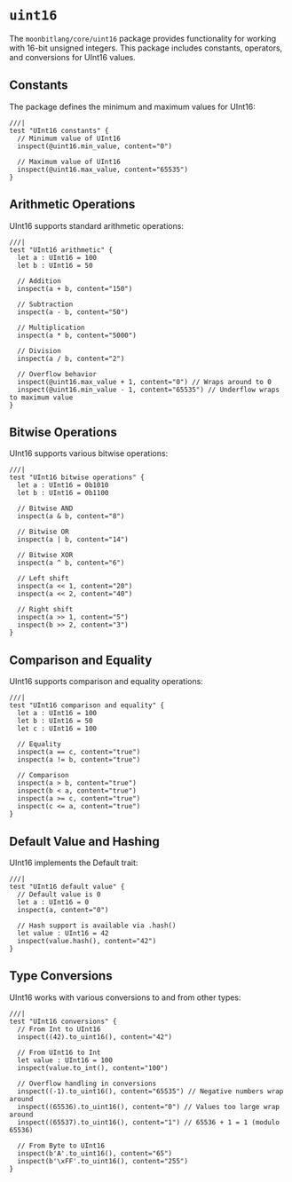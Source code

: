 # `uint16`

The `moonbitlang/core/uint16` package provides functionality for working with 16-bit unsigned integers. This package includes constants, operators, and conversions for UInt16 values.

## Constants

The package defines the minimum and maximum values for UInt16:

```moonbit
///|
test "UInt16 constants" {
  // Minimum value of UInt16
  inspect(@uint16.min_value, content="0")

  // Maximum value of UInt16
  inspect(@uint16.max_value, content="65535")
}
```

## Arithmetic Operations

UInt16 supports standard arithmetic operations:

```moonbit
///|
test "UInt16 arithmetic" {
  let a : UInt16 = 100
  let b : UInt16 = 50

  // Addition
  inspect(a + b, content="150")

  // Subtraction
  inspect(a - b, content="50")

  // Multiplication
  inspect(a * b, content="5000")

  // Division
  inspect(a / b, content="2")

  // Overflow behavior
  inspect(@uint16.max_value + 1, content="0") // Wraps around to 0
  inspect(@uint16.min_value - 1, content="65535") // Underflow wraps to maximum value
}
```

## Bitwise Operations

UInt16 supports various bitwise operations:

```moonbit
///|
test "UInt16 bitwise operations" {
  let a : UInt16 = 0b1010
  let b : UInt16 = 0b1100

  // Bitwise AND
  inspect(a & b, content="8")

  // Bitwise OR
  inspect(a | b, content="14")

  // Bitwise XOR
  inspect(a ^ b, content="6")

  // Left shift
  inspect(a << 1, content="20")
  inspect(a << 2, content="40")

  // Right shift
  inspect(a >> 1, content="5")
  inspect(b >> 2, content="3")
}
```

## Comparison and Equality

UInt16 supports comparison and equality operations:

```moonbit
///|
test "UInt16 comparison and equality" {
  let a : UInt16 = 100
  let b : UInt16 = 50
  let c : UInt16 = 100

  // Equality
  inspect(a == c, content="true")
  inspect(a != b, content="true")

  // Comparison
  inspect(a > b, content="true")
  inspect(b < a, content="true")
  inspect(a >= c, content="true")
  inspect(c <= a, content="true")
}
```

## Default Value and Hashing

UInt16 implements the Default trait:

```moonbit
///|
test "UInt16 default value" {
  // Default value is 0
  let a : UInt16 = 0
  inspect(a, content="0")

  // Hash support is available via .hash()
  let value : UInt16 = 42
  inspect(value.hash(), content="42")
}
```

## Type Conversions

UInt16 works with various conversions to and from other types:

```moonbit
///|
test "UInt16 conversions" {
  // From Int to UInt16
  inspect((42).to_uint16(), content="42")

  // From UInt16 to Int
  let value : UInt16 = 100
  inspect(value.to_int(), content="100")

  // Overflow handling in conversions
  inspect((-1).to_uint16(), content="65535") // Negative numbers wrap around
  inspect((65536).to_uint16(), content="0") // Values too large wrap around
  inspect((65537).to_uint16(), content="1") // 65536 + 1 = 1 (modulo 65536)

  // From Byte to UInt16
  inspect(b'A'.to_uint16(), content="65")
  inspect(b'\xFF'.to_uint16(), content="255")
}
```
